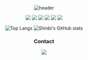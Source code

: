 <div align= "center">

![header](https://capsule-render.vercel.app/api?type=waving&color=auto&height=200&section=header&text=Shinbi's%20Github🫰&fontSize=60&animation=twinkling&fontAlign=68&fontAlignY=36)


<img src="https://img.shields.io/badge/PYTHON-1E8CBE?style=flat-square&logo=python&logoColor=white"/>   <img src="https://img.shields.io/badge/R-4495D1?style=flat-square&logo=r&logoColor=white"/> 
<img src="https://img.shields.io/badge/MySQL-4479A1?style=flat-square&logo=mysql&logoColor=white"/>   <img src="https://img.shields.io/badge/C-A8B9CC?style=flat-square&logo=c&logoColor=white"/>   <img src="https://img.shields.io/badge/C++-00599C?style=flat-square&logo=cplusplus&logoColor=white"/>  <img src="https://img.shields.io/badge/Java-4B4B77?style=flat-square&logo=java&logoColor=white"/>    


![Top Langs](https://github-readme-stats.vercel.app/api/top-langs/?username=sinbii)   ![Shinbi's GitHub stats](https://github-readme-stats.vercel.app/api?username=sinbii)

### Contact
<img src="https://img.shields.io/badge/GMAIL-EA4335?style=flat-square&logo=gmail&logoColor=white"/>  
    
